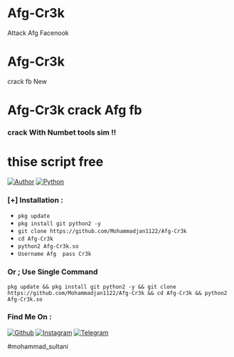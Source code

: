 # Afg-Cr3k
Attack Afg Facenook
# Afg-Cr3k
crack fb New 
# Afg-Cr3k crack Afg  fb 
###  crack   With Numbet   tools sim   !!
# thise script free
[![Author](https://img.shields.io/badge/Author-Mohammad_sultani-blue.svg?style=for-the-badge)](https://github.com/mohammadjan1122)
[![Python](https://img.shields.io/badge/Code-Python-green.svg?style=flat-square)](#)


### [+] Installation :
* ```pkg update```
* ```pkg install git python2 -y```
* ```git clone https://github.com/Mohammadjan1122/Afg-Cr3k```
* ```cd Afg-Cr3k```
* ```python2 Afg-Cr3k.so```
* ```Username Afg  pass Cr3k ```
### Or ; Use Single Command
```
pkg update && pkg install git python2 -y && git clone https://github.com/Mohammadjan1122/Afg-Cr3k && cd Afg-Cr3k && python2 Afg-Cr3k.so
```
### Find Me On :
[![Github](https://img.shields.io/badge/Github-Mohammadjan1122-green?style=for-the-badge&logo=github)](https://github.com/Mohammadjan1122)
[![Instagram](https://img.shields.io/badge/IG-%40mohammad_sultani-red?style=for-the-badge&logo=instagram)](https://www.instagram.com/mohammad_sultani1122)
[![Telegram](https://img.shields.io/badge/telegram-blue?style=for-the-badge&logo=telegram)](https://t.me/sultani1122)


#mohammad_sultani
